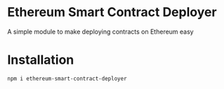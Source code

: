 Ethereum Smart Contract Deployer
===

A simple module to make deploying contracts on Ethereum easy

# Installation 
```bash
npm i ethereum-smart-contract-deployer
```